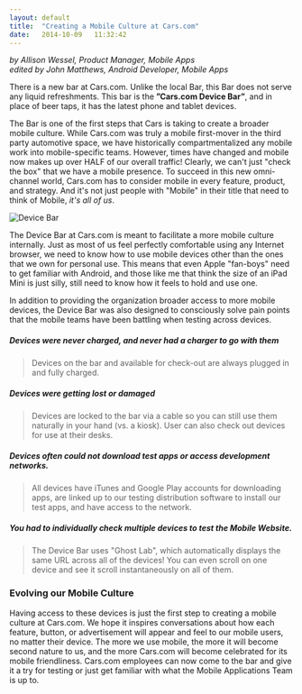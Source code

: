 ```yaml
---
layout: default
title:  "Creating a Mobile Culture at Cars.com"
date:   2014-10-09   11:32:42
---
```


*by Allison Wessel, Product Manager, Mobile Apps<BR>edited by John Matthews, Android Developer, Mobile Apps*

There is a new bar at Cars.com. Unlike the local Bar, this Bar does not serve any liquid refreshments. This bar is the **”Cars.com Device Bar”**, and in place of beer taps, it has the latest phone and tablet devices.

The Bar is one of the first steps that Cars is taking to create a broader mobile culture. While Cars.com was truly a mobile first-mover in the third party automotive space, we have historically compartmentalized any mobile work into mobile-specific teams. However, times have changed and mobile now makes up over HALF of our overall traffic! Clearly, we can't just "check the box" that we have a mobile presence. To succeed in this new omni-channel world, Cars.com has to consider mobile in every feature, product, and strategy. And it's not just people with "Mobile" in their title that need to think of Mobile, *it's all of us*.

![Device Bar][deviceBar]

The Device Bar at Cars.com is meant to facilitate a more mobile culture internally.  Just as most of us feel perfectly comfortable using any Internet browser, we need to know how to use mobile devices other than the ones that we own for personal use.  This means that even Apple "fan-boys" need to get familiar with Android, and those like me that think the size of an iPad Mini is just silly, still need to know how it feels to hold and use one.

In addition to providing the organization broader access to more mobile devices, the Device Bar was also designed to consciously solve pain points that the mobile teams have been battling when testing across devices. 

##### Devices were never charged, and never had a charger to go with them

> Devices on the bar and available for check-out are always plugged in and fully charged.

<p/>

##### Devices were getting lost or damaged

> Devices are locked to the bar via a cable so you can still use them naturally in your hand (vs. a kiosk).  User can also check out devices for use at their desks.

<p/>

##### Devices often could not download test apps or access development networks.
 
> All devices have iTunes and Google Play accounts for downloading apps, are linked up to our testing distribution software to install our test apps, and have access to the network.

<p/>

##### You had to individually check multiple devices to test the Mobile Website.

> The Device Bar uses "Ghost Lab", which automatically displays the same URL across all of the devices! You can even scroll on one device and see it scroll instantaneously on all of them.

<p/>

### Evolving our Mobile Culture

Having access to these devices is just the first step to creating a mobile culture at Cars.com. We hope it inspires conversations about how each feature, button, or advertisement will appear and feel to our mobile users, no matter their device. The more we use mobile, the more it will become second nature to us, and the more Cars.com will become celebrated for its mobile friendliness.  Cars.com employees can now come to the bar and give it a try for testing or just get familiar with what the Mobile Applications Team is up to.


[deviceBar]: https://raw.githubusercontent.com/carsdotcom/carsdotcom.github.io/master/images/MobileBar.png
